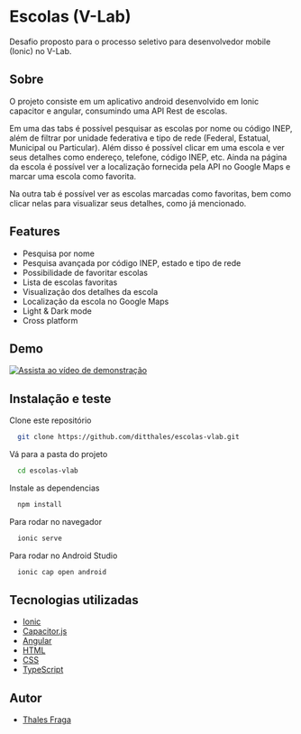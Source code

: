 
# Escolas (V-Lab)

Desafio proposto para o processo seletivo para desenvolvedor mobile (Ionic) no V-Lab.


## Sobre

O projeto consiste em um aplicativo android desenvolvido em Ionic capacitor e angular, consumindo uma API Rest de escolas.

Em uma das tabs é possível pesquisar as escolas por nome ou código INEP, além de filtrar por unidade federativa e tipo de rede (Federal, Estatual, Municipal ou Particular). Além disso é possível clicar em uma escola e ver seus detalhes como endereço, telefone, código INEP, etc. Ainda na página da escola é possível ver a localização fornecida pela API no Google Maps e marcar uma escola como favorita.

Na outra tab é possível ver as escolas marcadas como favoritas, bem como clicar nelas para visualizar seus detalhes, como já mencionado.


## Features

- Pesquisa por nome
- Pesquisa avançada por código INEP, estado e tipo de rede
- Possibilidade de favoritar escolas
- Lista de escolas favoritas
- Visualização dos detalhes da escola
- Localização da escola no Google Maps
- Light & Dark mode
- Cross platform


## Demo

[![Assista ao vídeo de demonstração]()](https://www.youtube.com/watch?v=MKGjp7aYuYw&ab)


## Instalação e teste

Clone este repositório

```bash
  git clone https://github.com/ditthales/escolas-vlab.git
```

Vá para a pasta do projeto
```bash
  cd escolas-vlab
```

Instale as dependencias
```bash
  npm install
```

Para rodar no navegador
```bash
  ionic serve
```

Para rodar no Android Studio
```bash
  ionic cap open android
```

    
## Tecnologias utilizadas

 - [Ionic](https://ionicframework.com)
 - [Capacitor.js](https://capacitorjs.com)
 - [Angular](https://angular.io)
 - [HTML](https://www.w3schools.com/html/)
 - [CSS](https://www.w3schools.com/css/)
 - [TypeScript](https://www.typescriptlang.org)



## Autor

- [Thales Fraga](https://www.linkedin.com/in/thalesvgfraga/)

